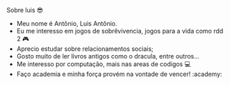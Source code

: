  Sobre luis :sunglasses:
- Meu nome é Antônio, Luis Antônio.
- Eu me interesso em jogos de sobrêvivencia, jogos para a vida como rdd 2 :video_game:
- Aprecio estudar sobre relacionamentos sociais;
- Gosto muito de ler livros antigos como o dracula, entre outros...
- Me interesso por computação, mais nas areas de codigos :computer:
- Faço academia e minha força provém na vontade de vencer! :academy:
<!---
luisbond/luisbond is a ✨ special ✨ repository because its `README.md` (this file) appears on your GitHub profile.
You can click the Preview link to take a look at your changes.
--->
